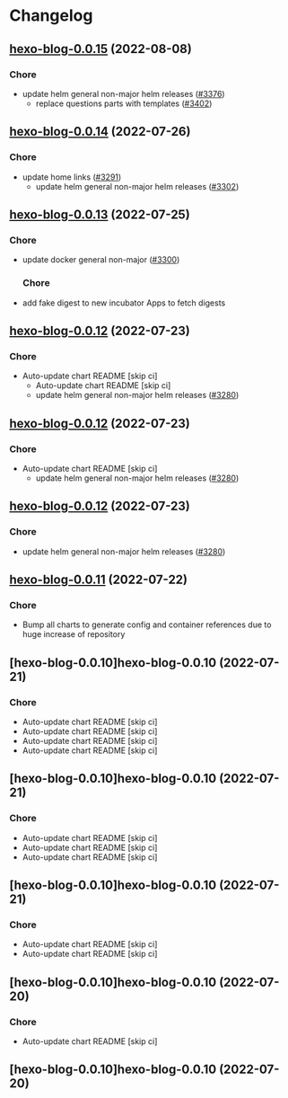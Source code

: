 # Changelog



## [hexo-blog-0.0.15](https://github.com/truecharts/charts/compare/hexo-blog-0.0.14...hexo-blog-0.0.15) (2022-08-08)

### Chore

- update helm general non-major helm releases ([#3376](https://github.com/truecharts/charts/issues/3376))
  - replace questions parts with templates ([#3402](https://github.com/truecharts/charts/issues/3402))




## [hexo-blog-0.0.14](https://github.com/truecharts/apps/compare/hexo-blog-0.0.13...hexo-blog-0.0.14) (2022-07-26)

### Chore

- update home links ([#3291](https://github.com/truecharts/apps/issues/3291))
  - update helm general non-major helm releases ([#3302](https://github.com/truecharts/apps/issues/3302))




## [hexo-blog-0.0.13](https://github.com/truecharts/apps/compare/hexo-blog-0.0.12...hexo-blog-0.0.13) (2022-07-25)

### Chore

- update docker general non-major ([#3300](https://github.com/truecharts/apps/issues/3300))

  ### Chore

- add fake digest to new incubator Apps to fetch digests




## [hexo-blog-0.0.12](https://github.com/truecharts/apps/compare/hexo-blog-0.0.11...hexo-blog-0.0.12) (2022-07-23)

### Chore

- Auto-update chart README [skip ci]
  - Auto-update chart README [skip ci]
  - update helm general non-major helm releases ([#3280](https://github.com/truecharts/apps/issues/3280))




## [hexo-blog-0.0.12](https://github.com/truecharts/apps/compare/hexo-blog-0.0.11...hexo-blog-0.0.12) (2022-07-23)

### Chore

- Auto-update chart README [skip ci]
  - update helm general non-major helm releases ([#3280](https://github.com/truecharts/apps/issues/3280))




## [hexo-blog-0.0.12](https://github.com/truecharts/apps/compare/hexo-blog-0.0.11...hexo-blog-0.0.12) (2022-07-23)

### Chore

- update helm general non-major helm releases ([#3280](https://github.com/truecharts/apps/issues/3280))




## [hexo-blog-0.0.11](https://github.com/truecharts/apps/compare/hexo-blog-0.0.10...hexo-blog-0.0.11) (2022-07-22)

### Chore

- Bump all charts to generate config and container references due to huge increase of repository



## [hexo-blog-0.0.10]hexo-blog-0.0.10 (2022-07-21)

### Chore

- Auto-update chart README [skip ci]
- Auto-update chart README [skip ci]
- Auto-update chart README [skip ci]
- Auto-update chart README [skip ci]



## [hexo-blog-0.0.10]hexo-blog-0.0.10 (2022-07-21)

### Chore

- Auto-update chart README [skip ci]
- Auto-update chart README [skip ci]
- Auto-update chart README [skip ci]



## [hexo-blog-0.0.10]hexo-blog-0.0.10 (2022-07-21)

### Chore

- Auto-update chart README [skip ci]
- Auto-update chart README [skip ci]



## [hexo-blog-0.0.10]hexo-blog-0.0.10 (2022-07-20)

### Chore

- Auto-update chart README [skip ci]



## [hexo-blog-0.0.10]hexo-blog-0.0.10 (2022-07-20)
